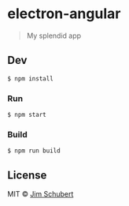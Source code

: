 # electron-angular

> My splendid app


## Dev

```
$ npm install
```

### Run

```
$ npm start
```

### Build

```
$ npm run build
```


## License

MIT © [Jim Schubert](http://ipreferjim.com)
